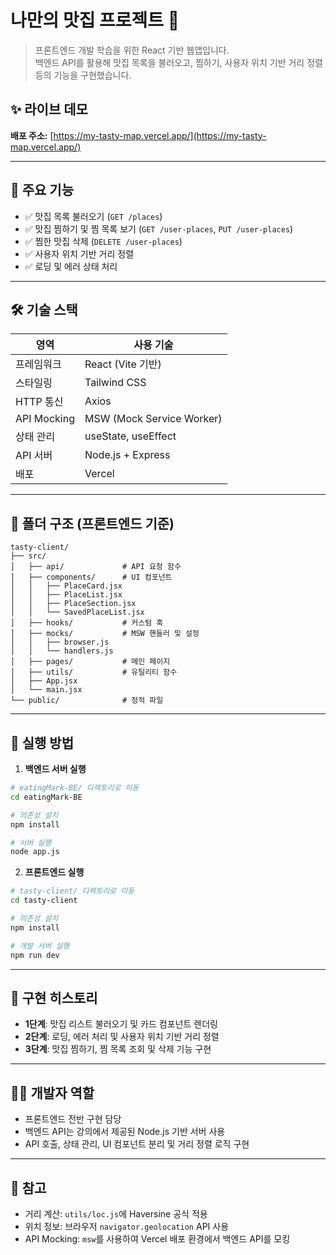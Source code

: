 # 나만의 맛집 프로젝트 🍜

> 프론트엔드 개발 학습을 위한 React 기반 웹앱입니다.  
> 백엔드 API를 활용해 맛집 목록을 불러오고, 찜하기, 사용자 위치 기반 거리 정렬 등의 기능을 구현했습니다.

## ✨ 라이브 데모

**배포 주소:** [https://my-tasty-map.vercel.app/](https://my-tasty-map.vercel.app/)

---

## 📌 주요 기능

- ✅ 맛집 목록 불러오기 (`GET /places`)
- ✅ 맛집 찜하기 및 찜 목록 보기 (`GET /user-places`, `PUT /user-places`)
- ✅ 찜한 맛집 삭제 (`DELETE /user-places`)
- ✅ 사용자 위치 기반 거리 정렬
- ✅ 로딩 및 에러 상태 처리

---

## 🛠️ 기술 스택

| 영역         | 사용 기술                   |
| ------------ | --------------------------- |
| 프레임워크   | React (Vite 기반)           |
| 스타일링     | Tailwind CSS                |
| HTTP 통신    | Axios                       |
| API Mocking  | MSW (Mock Service Worker)   |
| 상태 관리    | useState, useEffect         |
| API 서버     | Node.js + Express           |
| 배포         | Vercel                      |

---

## 📁 폴더 구조 (프론트엔드 기준)

```
tasty-client/
├── src/
│   ├── api/             # API 요청 함수
│   ├── components/      # UI 컴포넌트
│   │   ├── PlaceCard.jsx
│   │   ├── PlaceList.jsx
│   │   ├── PlaceSection.jsx
│   │   └── SavedPlaceList.jsx
│   ├── hooks/           # 커스텀 훅
│   ├── mocks/           # MSW 핸들러 및 설정
│   │   ├── browser.js
│   │   └── handlers.js
│   ├── pages/           # 메인 페이지
│   ├── utils/           # 유틸리티 함수
│   ├── App.jsx
│   └── main.jsx
└── public/              # 정적 파일
```

---

## 🚀 실행 방법

1. **백엔드 서버 실행**

```bash
# eatingMark-BE/ 디렉토리로 이동
cd eatingMark-BE

# 의존성 설치
npm install

# 서버 실행
node app.js
```

2. **프론트엔드 실행**

```bash
# tasty-client/ 디렉토리로 이동
cd tasty-client

# 의존성 설치
npm install

# 개발 서버 실행
npm run dev
```

---

## 📍 구현 히스토리

- **1단계**: 맛집 리스트 불러오기 및 카드 컴포넌트 렌더링
- **2단계**: 로딩, 에러 처리 및 사용자 위치 기반 거리 정렬
- **3단계**: 맛집 찜하기, 찜 목록 조회 및 삭제 기능 구현

---

## 🙋‍♀️ 개발자 역할

- 프론트엔드 전반 구현 담당
- 백엔드 API는 강의에서 제공된 Node.js 기반 서버 사용
- API 호출, 상태 관리, UI 컴포넌트 분리 및 거리 정렬 로직 구현

---

## 📎 참고

- 거리 계산: `utils/loc.js`에 Haversine 공식 적용
- 위치 정보: 브라우저 `navigator.geolocation` API 사용
- API Mocking: `msw`를 사용하여 Vercel 배포 환경에서 백엔드 API를 모킹
